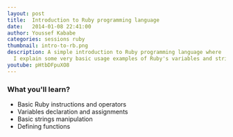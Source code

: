 ```yaml
---
layout: post
title:  Introduction to Ruby programming language
date:   2014-01-08 22:41:00
author: Youssef Kababe
categories: sessions ruby
thumbnail: intro-to-rb.png
description: A simple introduction to Ruby programming language where 
  I explain some very basic usage examples of Ruby's variables and strings.
youtube: pHtbDFpuXO8
---
```


### What you'll learn?
* Basic Ruby instructions and operators
* Variables declaration and assignments
* Basic strings manipulation
* Defining functions
